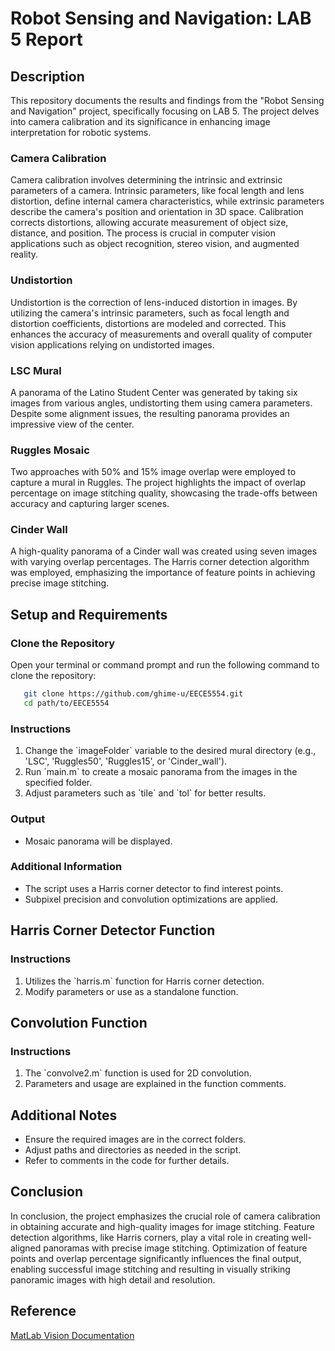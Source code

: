 
# Robot Sensing and Navigation: LAB 5 Report

## Description

This repository documents the results and findings from the "Robot Sensing and Navigation" project, specifically focusing on LAB 5. The project delves into camera calibration and its significance in enhancing image interpretation for robotic systems.

### Camera Calibration

Camera calibration involves determining the intrinsic and extrinsic parameters of a camera. Intrinsic parameters, like focal length and lens distortion, define internal camera characteristics, while extrinsic parameters describe the camera's position and orientation in 3D space. Calibration corrects distortions, allowing accurate measurement of object size, distance, and position. The process is crucial in computer vision applications such as object recognition, stereo vision, and augmented reality.

### Undistortion

Undistortion is the correction of lens-induced distortion in images. By utilizing the camera's intrinsic parameters, such as focal length and distortion coefficients, distortions are modeled and corrected. This enhances the accuracy of measurements and overall quality of computer vision applications relying on undistorted images.

### LSC Mural

A panorama of the Latino Student Center was generated by taking six images from various angles, undistorting them using camera parameters. Despite some alignment issues, the resulting panorama provides an impressive view of the center.

### Ruggles Mosaic

Two approaches with 50% and 15% image overlap were employed to capture a mural in Ruggles. The project highlights the impact of overlap percentage on image stitching quality, showcasing the trade-offs between accuracy and capturing larger scenes.

### Cinder Wall

A high-quality panorama of a Cinder wall was created using seven images with varying overlap percentages. The Harris corner detection algorithm was employed, emphasizing the importance of feature points in achieving precise image stitching.

## Setup and Requirements

### Clone the Repository

Open your terminal or command prompt and run the following command to clone the repository:

 ```bash
    git clone https://github.com/ghime-u/EECE5554.git
    cd path/to/EECE5554
 ```

### Instructions

1. Change the \`imageFolder\` variable to the desired mural directory (e.g., 'LSC', 'Ruggles50', 'Ruggles15', or 'Cinder_wall').
2. Run \`main.m\` to create a mosaic panorama from the images in the specified folder.
3. Adjust parameters such as \`tile\` and \`tol\` for better results.

### Output

- Mosaic panorama will be displayed.

### Additional Information

- The script uses a Harris corner detector to find interest points.
- Subpixel precision and convolution optimizations are applied.

## Harris Corner Detector Function

### Instructions

1. Utilizes the \`harris.m\` function for Harris corner detection.
2. Modify parameters or use as a standalone function.

## Convolution Function

### Instructions

1. The \`convolve2.m\` function is used for 2D convolution.
2. Parameters and usage are explained in the function comments.

## Additional Notes

- Ensure the required images are in the correct folders.
- Adjust paths and directories as needed in the script.
- Refer to comments in the code for further details.

## Conclusion

In conclusion, the project emphasizes the crucial role of camera calibration in obtaining accurate and high-quality images for image stitching. Feature detection algorithms, like Harris corners, play a vital role in creating well-aligned panoramas with precise image stitching. Optimization of feature points and overlap percentage significantly influences the final output, enabling successful image stitching and resulting in visually striking panoramic images with high detail and resolution.

## Reference

[MatLab Vision Documentation](https://www.mathworks.com/help/vision/ug/feature-based-panoramic-image-stitching.html?searchHighlight=panorama&s_tid=doc_srchtitle)

